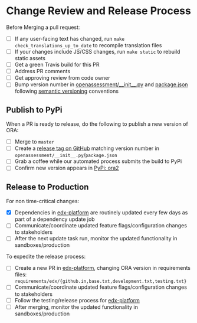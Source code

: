 # Change Review and Release Process

Before Merging a pull request:

- [ ] If any user-facing text has changed, run `make check_translations_up_to_date` to recompile translation files
- [ ] If your changes include JS/CSS changes, run `make static` to rebuild static assets
- [ ] Get a green Travis build for this PR
- [ ] Address PR comments
- [ ] Get approving review from code owner
- [ ] Bump version number in [openassessment/\_\_init\_\_.py](../openassessment/__init__.py) and [package.json](../package.json) following [semantic versioning](https://semver.org/) conventions

## Publish to PyPi

When a PR is ready to release, do the following to publish a new version of ORA:

- [ ] Merge to `master`
- [ ] Create a [release tag on GitHub](https://github.com/openedx/edx-ora2/releases) matching version number in `openassessment/__init__.py`/`package.json`
- [ ] Grab a coffee while our automated process submits the build to PyPi
- [ ] Confirm new version appears in [PyPi: ora2](https://pypi.org/project/ora2)

## Release to Production

For non time-critical changes:

- [x] Dependencies in [edx-platform](https://github.com/openedx/edx-platform) are routinely updated every few days as part of a dependency update job
- [ ] Communicate/coordinate updated feature flags/configuration changes to stakeholders
- [ ] After the next update task run, monitor the updated functionality in sandboxes/production

To expedite the release process:

- [ ] Create a new PR in [edx-platform](https://github.com/openedx/edx-platform), changing ORA version in requirements files: `requirements/edx/{github.in,base.txt,development.txt,testing.txt}`
- [ ] Communicate/coordinate updated feature flags/configuration changes to stakeholders
- [ ] Follow the testing/release process for [edx-platform](https://github.com/openedx/edx-platform)
- [ ] After merging, monitor the updated functionality in sandboxes/production
